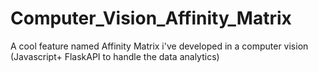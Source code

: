 # Computer_Vision_Affinity_Matrix
A cool feature named Affinity Matrix i've developed in a computer vision (Javascript+ FlaskAPI to handle the data analytics) 

